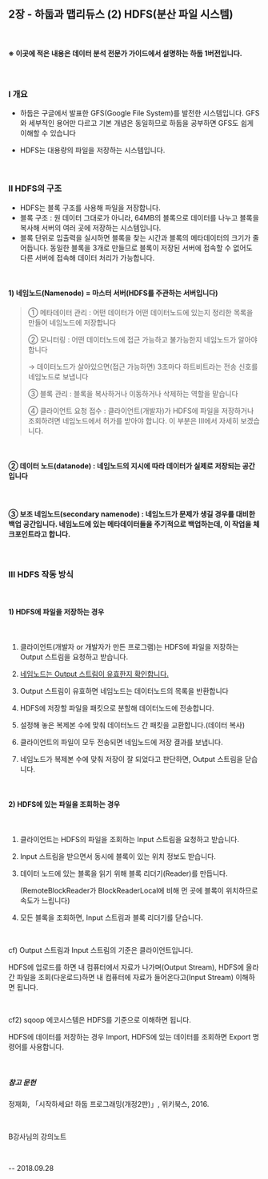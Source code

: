 
## 2장 - 하둡과 맵리듀스 (2) HDFS(분산 파일 시스템)

​     

#### ※ 이곳에 적은 내용은 데이터 분석 전문가 가이드에서 설명하는 하둡 1버전입니다.

​     

### Ⅰ  개요

- 하둡은 구글에서 발표한 GFS(Google File System)를 발전한 시스템입니다. GFS와 세부적인 용어만 다르고 기본 개념은 동일하므로 하둡을 공부하면 GFS도 쉽게 이해할 수 있습니다

- HDFS는 대용량의 파일을 저장하는 시스템입니다.

​

### Ⅱ  HDFS의 구조



- HDFS는 블록 구조를 사용해 파일을 저장합니다. 
- 블록 구조 : 원 데이터 그대로가 아니라, 64MB의 블록으로 데이터를 나누고 블록을 복사해 서버의 여러 곳에 저장하는 시스템입니다. 
- 블록 단위로 입출력을 실시하면 블록을 찾는 시간과 블록의 메타데이터의 크기가 줄어듭니다. 동일한 블록을 3개로 만들므로 블록이 저장된 서버에 접속할 수 없어도 다른 서버에 접속해 데이터 처리가 가능합니다. 

​    

#### 1) 네임노드(Namenode) = 마스터 서버(HDFS를 주관하는 서버입니다)

> ① 메타데이터 관리 : 어떤 데이터가 어떤 데이터노드에 있는지 정리한 목록을 만들어 네임노드에 저장합니다
>
> ② 모니터링 : 어떤 데이터노드에 접근 가능하고 불가능한지 네임노드가 알아야 합니다 
>
> →  데이터노드가 살아있으면(접근 가능하면) 3초마다 하트비트라는 전송 신호를 네임노드로 보냅니다
>
> ③ 블록 관리 : 블록을 복사하거나 이동하거나 삭제하는 역할을 맡습니다
>
> ④ 클라이언트 요청 접수 : 클라이언트(개발자)가 HDFS에 파일을 저장하거나 조회하려면 네임노드에서 허가를 받아야 합니다. 이 부분은 Ⅲ에서 자세히 보겠습니다.

​     

#### ② 데이터 노드(datanode) : 네임노드의 지시에 따라 데이터가 실제로 저장되는 공간입니다

​     

#### ③ 보조 네임노드(secondary namenode) : 네임노드가 문제가 생길 경우를 대비한 백업 공간입니다. 네임노드에 있는 메타데이터들을 주기적으로 백업하는데, 이 작업을 체크포인트라고 합니다.

​     



### Ⅲ HDFS 작동 방식

​     

#### 1) HDFS에 파일을 저장하는 경우

​     

1. 클라이언트(개발자 or 개발자가 만든 프로그램)는 HDFS에 파일을 저장하는 Output 스트림을 요청하고 받습니다.

2. <u>네임노드는 Output 스트림이 유효한지 확인합니다.</u>

3. Output 스트림이 유효하면 네임노드는 데이터노드의 목록을 반환합니다

4. HDFS에 저장할 파일을 패킷으로 분할해 데이터노드에 전송합니다.

5. 설정해 놓은 복제본 수에 맞춰 데이터노드 간 패킷을 교환합니다.(데이터 복사)

6. 클라이언트의 파일이 모두 전송되면 네임노드에 저장 결과를 보냅니다.

7. 네임노드가 복제본 수에 맞춰 저장이 잘 되었다고 판단하면, Output 스트림을 닫습니다.

   ​     

#### 2) HDFS에 있는 파일을 조회하는 경우

​     

1. 클라이언트는 HDFS의 파일을 조회하는 Input 스트림을 요청하고 받습니다.

2. Input 스트림을 받으면서 동시에 블록이 있는 위치 정보도 받습니다.

3. 데이터 노드에 있는 블록을 읽기 위해 블록 리더기(Reader)를 만듭니다.

   (RemoteBlockReader가 BlockReaderLocal에 비해 먼 곳에 블록이 위치하므로 속도가 느립니다)

4. 모든 블록을 조회하면, Input 스트림과 블록 리더기를 닫습니다.


​

cf) Output 스트림과 Input 스트림의 기준은 클라이언트입니다.

HDFS에 업로드를 하면 내 컴퓨터에서 자료가 나가며(Output Stream), HDFS에 올라간 파일을 조회(다운로드)하면 내 컴퓨터에 자료가 들어온다고(Input Stream) 이해하면 됩니다.

​

cf2) sqoop 에코시스템은 HDFS를 기준으로 이해하면 됩니다.

HDFS에 데이터를 저장하는 경우 Import, HDFS에 있는 데이터를 조회하면 Export 명령어를 사용합니다.

​

##### 참고 문헌

정재화, 「시작하세요! 하둡 프로그래밍(개정2판)」, 위키북스, 2016.

​     

B강사님의 강의노트

​     



-- 2018.09.28
